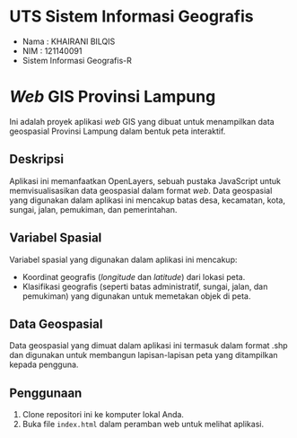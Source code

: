 # UTS Sistem Informasi Geografis
- Nama : KHAIRANI BILQIS
- NIM : 121140091
- Sistem Informasi Geografis-R

# *Web* GIS Provinsi Lampung
Ini adalah proyek aplikasi *web* GIS yang dibuat untuk menampilkan data geospasial Provinsi Lampung dalam bentuk peta interaktif.

## Deskripsi
Aplikasi ini memanfaatkan OpenLayers, sebuah pustaka JavaScript untuk memvisualisasikan data geospasial dalam format *web*. Data geospasial yang digunakan dalam aplikasi ini mencakup batas desa, kecamatan, kota, sungai, jalan, pemukiman, dan pemerintahan.

## Variabel Spasial
Variabel spasial yang digunakan dalam aplikasi ini mencakup:
- Koordinat geografis (*longitude* dan *latitude*) dari lokasi peta.
- Klasifikasi geografis (seperti batas administratif, sungai, jalan, dan pemukiman) yang digunakan untuk memetakan objek di peta.

## Data Geospasial
Data geospasial yang dimuat dalam aplikasi ini termasuk dalam format .shp dan digunakan untuk membangun lapisan-lapisan peta yang ditampilkan kepada pengguna.

## Penggunaan
1. Clone repositori ini ke komputer lokal Anda.
2. Buka file `index.html` dalam peramban web untuk melihat aplikasi.
